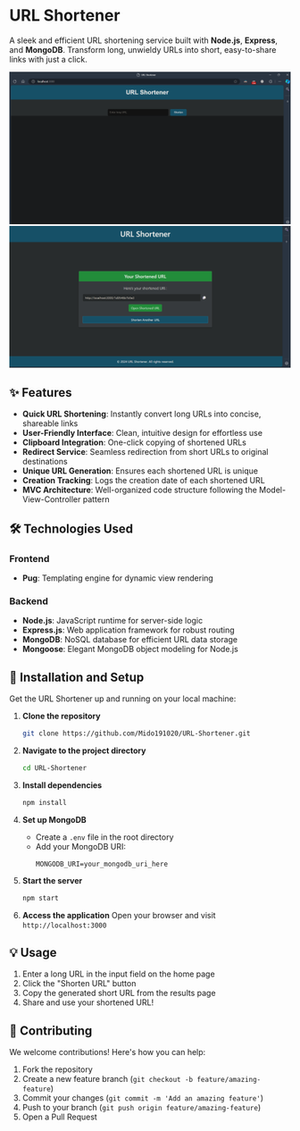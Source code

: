 # URL Shortener

A sleek and efficient URL shortening service built with **Node.js**, **Express**, and **MongoDB**. Transform long, unwieldy URLs into short, easy-to-share links with just a click.

![URL Shortener Input](https://github.com/Mido191020/URL-Shortener/raw/main/Screenshot%202024-09-08%20172248.png)
![URL Shortener Result](https://github.com/Mido191020/URL-Shortener/raw/main/Screenshot%202024-09-08%20172429.png)

## ✨ Features

- **Quick URL Shortening**: Instantly convert long URLs into concise, shareable links
- **User-Friendly Interface**: Clean, intuitive design for effortless use
- **Clipboard Integration**: One-click copying of shortened URLs
- **Redirect Service**: Seamless redirection from short URLs to original destinations
- **Unique URL Generation**: Ensures each shortened URL is unique
- **Creation Tracking**: Logs the creation date of each shortened URL
- **MVC Architecture**: Well-organized code structure following the Model-View-Controller pattern

## 🛠️ Technologies Used

### Frontend
- **Pug**: Templating engine for dynamic view rendering

### Backend
- **Node.js**: JavaScript runtime for server-side logic
- **Express.js**: Web application framework for robust routing
- **MongoDB**: NoSQL database for efficient URL data storage
- **Mongoose**: Elegant MongoDB object modeling for Node.js

## 🚀 Installation and Setup

Get the URL Shortener up and running on your local machine:

1. **Clone the repository**
   ```bash
   git clone https://github.com/Mido191020/URL-Shortener.git
   ```

2. **Navigate to the project directory**
   ```bash
   cd URL-Shortener
   ```

3. **Install dependencies**
   ```bash
   npm install
   ```

4. **Set up MongoDB**
   - Create a `.env` file in the root directory
   - Add your MongoDB URI:
     ```
     MONGODB_URI=your_mongodb_uri_here
     ```

5. **Start the server**
   ```bash
   npm start
   ```

6. **Access the application**
   Open your browser and visit `http://localhost:3000`

## 💡 Usage

1. Enter a long URL in the input field on the home page
2. Click the "Shorten URL" button
3. Copy the generated short URL from the results page
4. Share and use your shortened URL!

## 🤝 Contributing

We welcome contributions! Here's how you can help:

1. Fork the repository
2. Create a new feature branch (`git checkout -b feature/amazing-feature`)
3. Commit your changes (`git commit -m 'Add an amazing feature'`)
4. Push to your branch (`git push origin feature/amazing-feature`)
5. Open a Pull Request

